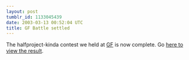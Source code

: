 ```yaml
---
layout: post
tumblr_id: 1133045439  
date: 2003-03-13 00:52:04 UTC
title: GF Battle settled
---
```


The halfproject-kinda contest we held at <a href="http://www.grafisktforum.org" target="_blank">GF</a> is now complete. Go <a href="http://harem.nu/gf-battle/" target="_blank">here to view the result</a>.
